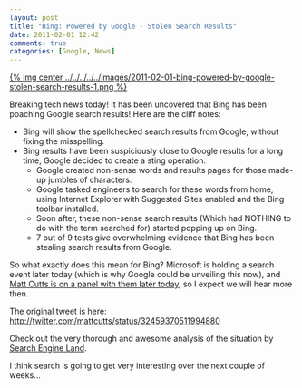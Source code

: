 ```yaml
---
layout: post
title: "Bing: Powered by Google - Stolen Search Results"
date: 2011-02-01 12:42
comments: true
categories: [Google, News]
---
```


[{% img center  ../../../../../images/2011-02-01-bing-powered-by-google-stolen-search-results-1.png %}](../../../../../images/2011-02-01-bing-powered-by-google-stolen-search-results-1-full.png)

Breaking tech news today! It has been uncovered that Bing has been poaching Google search results! Here are the cliff notes:

* Bing will show the spellchecked search results from Google, without fixing the misspelling.
* Bing results have been suspiciously close to Google results for a long time, Google decided to create a sting operation.
    * Google created non-sense words and results pages for those made-up jumbles of characters.
    * Google tasked engineers to search for these words from home, using Internet Explorer with Suggested Sites enabled and the Bing toolbar installed.
    * Soon after, these non-sense search results (Which had NOTHING to do with the term searched for) started popping up on Bing.
    * 7 out of 9 tests give overwhelming evidence that Bing has been stealing search results from Google.

So what exactly does this mean for Bing? Microsoft is holding a search event later today (which is why Google could be unveiling this now), and [Matt Cutts is on a panel with them later today](http://twitter.com/mattcutts/status/32459370511994880), so I expect we will hear more then.

The original tweet is here: http://twitter.com/mattcutts/status/32459370511994880

Check out the very thorough and awesome analysis of the situation by [Search Engine Land](http://searchengineland.com/google-bing-is-cheating-copying-our-search-results-62914).

I think search is going to get very interesting over the next couple of weeks...